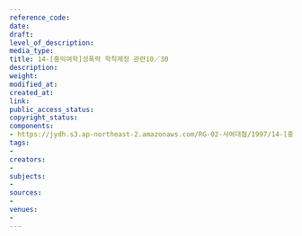 ```yaml
---
reference_code: 
date: 
draft: 
level_of_description: 
media_type: 
title: 14-[홍익여학]성폭력 학칙제정 관련10／30
description: 
weight: 
modified_at: 
created_at: 
link: 
public_access_status: 
copyright_status: 
components:
- https://jydh.s3.ap-northeast-2.amazonaws.com/RG-02-서여대협/1997/14-[홍익여학]성폭력+학칙제정+관련10／30.pdf
tags:
- 
creators:
- 
subjects:
- 
sources:
- 
venues:
- 
---
```

